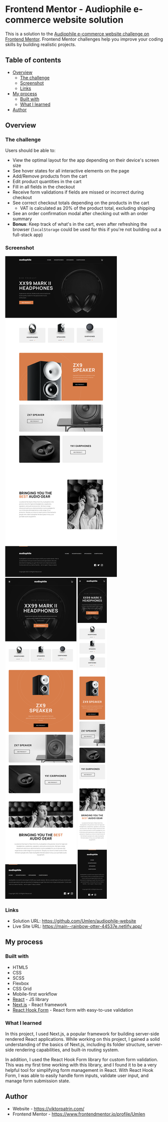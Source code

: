 # Frontend Mentor - Audiophile e-commerce website solution

This is a solution to the [Audiophile e-commerce website challenge on Frontend Mentor](https://www.frontendmentor.io/challenges/audiophile-ecommerce-website-C8cuSd_wx). Frontend Mentor challenges help you improve your coding skills by building realistic projects. 

## Table of contents

- [Overview](#overview)
  - [The challenge](#the-challenge)
  - [Screenshot](#screenshot)
  - [Links](#links)
- [My process](#my-process)
  - [Built with](#built-with)
  - [What I learned](#what-i-learned)
- [Author](#author)

## Overview

### The challenge

Users should be able to:

- View the optimal layout for the app depending on their device's screen size
- See hover states for all interactive elements on the page
- Add/Remove products from the cart
- Edit product quantities in the cart
- Fill in all fields in the checkout
- Receive form validations if fields are missed or incorrect during checkout
- See correct checkout totals depending on the products in the cart
  - VAT is calculated as 20% of the product total, excluding shipping
- See an order confirmation modal after checking out with an order summary
- **Bonus**: Keep track of what's in the cart, even after refreshing the browser (`localStorage` could be used for this if you're not building out a full-stack app)

### Screenshot

![](./screenshots/laptop.png)
![](./screenshots/tablet.png)
![](./screenshots/mobile.png)

### Links

- Solution URL: https://github.com/Umlen/audiophile-website
- Live Site URL: https://main--rainbow-otter-44537e.netlify.app/

## My process

### Built with

- HTML5
- CSS
- SCSS
- Flexbox
- CSS Grid
- Mobile-first workflow
- [React](https://reactjs.org/) - JS library
- [Next.js](https://nextjs.org/) - React framework
- [React Hook Form](https://react-hook-form.com/) - React form with easy-to-use validation

### What I learned

In this project, I used Next.js, a popular framework for building server-side rendered React applications. While working on this project, I gained a solid understanding of the basics of Next.js, including its folder structure, server-side rendering capabilities, and built-in routing system.

In addition, I used the React Hook Form library for custom form validation. This was my first time working with this library, and I found it to be a very helpful tool for simplifying form management in React. With React Hook Form, I was able to easily handle form inputs, validate user input, and manage form submission state. 

## Author

- Website - https://viktorpatrin.com/
- Frontend Mentor - https://www.frontendmentor.io/profile/Umlen
